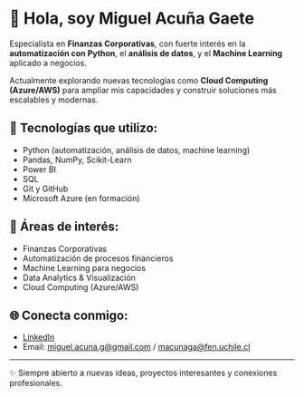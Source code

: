 # 👋 Hola, soy Miguel Acuña Gaete

Especialista en **Finanzas Corporativas**, con fuerte interés en la **automatización con Python**, el **análisis de datos**, y el **Machine Learning** aplicado a negocios.  

Actualmente explorando nuevas tecnologías como **Cloud Computing (Azure/AWS)** para ampliar mis capacidades y construir soluciones más escalables y modernas.

## 🚀 Tecnologías que utilizo:
- Python (automatización, análisis de datos, machine learning)
- Pandas, NumPy, Scikit-Learn
- Power BI
- SQL
- Git y GitHub
- Microsoft Azure (en formación)

## 🎯 Áreas de interés:
- Finanzas Corporativas
- Automatización de procesos financieros
- Machine Learning para negocios
- Data Analytics & Visualización
- Cloud Computing (Azure/AWS)

## 🌐 Conecta conmigo:
- [LinkedIn](https://www.linkedin.com/in/miguel-ismael-acuña-gaete)
- Email: miguel.acuna.g@gmail.com / macunaga@fen.uchile.cl
  

---

✨ Siempre abierto a nuevas ideas, proyectos interesantes y conexiones profesionales.
